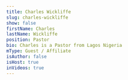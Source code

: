 ```yaml
---
title: Charles Wickliffe
slug: charles-wickliffe
show: false
firstName: Charles
lastName: Wickliffe
position: Pastor
bio: Charles is a Pastor from Lagos Nigeria
mType: Guest / Affiliate
isAuthor: false
isHost: true
inVideos: true
---
```

